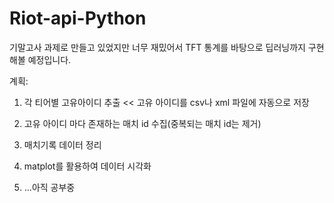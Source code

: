 # Riot-api-Python
기말고사 과제로 만들고 있었지만 너무 재밌어서 TFT 통계를 바탕으로 딥러닝까지 구현해볼 예정입니다.

계획:

1. 각 티어별 고유아이디 추출 << 고유 아이디를 csv나 xml 파일에 자동으로 저장

2. 고유 아이디 마다 존재하는 매치 id 수집(중복되는 매치 id는 제거)

3. 매치기록 데이터 정리

4. matplot를 활용하여 데이터 시각화

5. ...아직 공부중

